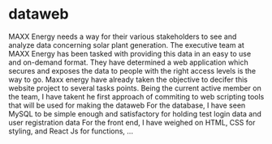 # dataweb
MAXX Energy needs a way for their various stakeholders to see and analyze data concerning solar plant generation. The executive team at MAXX Energy has been tasked with providing this data in an easy to use and on-demand format. They have determined a web application which secures and exposes the data to people with the right access levels is the way to go.
Maxx energy have already taken the objective to decifer this website project to several tasks points.
Being the current active member on the team, I have takent he first approach of commiting to web scripting tools that will be used for making the dataweb
For the database, I have seen MySQL to be simple enough and satisfactory for holding test login data and user registration data
For the front end, I have weighed on HTML, CSS for styling, and React Js for functions,
...
